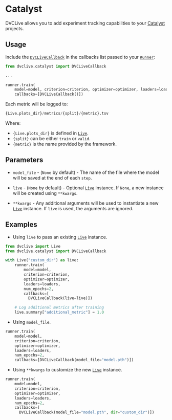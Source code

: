 # Catalyst

DVCLive allows you to add experiment tracking capabilities to your
[Catalyst](https://catalyst-team.com/) projects.

## Usage

Include the
[`DVCLiveCallback`](https://github.com/iterative/dvclive/blob/main/src/dvclive/catalyst.py)
in the callbacks list passed to your
[`Runner`](https://catalyst-team.github.io/catalyst/core/runner.html):

```python
from dvclive.catalyst import DVCLiveCallback

...

runner.train(
    model=model, criterion=criterion, optimizer=optimizer, loaders=loaders,
    callbacks=[DVCLiveCallback()])
```

Each metric will be logged to:

```py
{Live.plots_dir}/metrics/{split}/{metric}.tsv
```

Where:

- `{Live.plots_dir}` is defined in [`Live`].
- `{split}` can be either `train` or `valid`.
- `{metric}` is the name provided by the framework.

## Parameters

- `model_file` - (`None` by default) - The name of the file where the model will
  be saved at the end of each `step`.

- `live` - (`None` by default) - Optional [`Live`] instance. If `None`, a new
  instance will be created using `**kwargs`.

- `**kwargs` - Any additional arguments will be used to instantiate a new
  [`Live`] instance. If `live` is used, the arguments are ignored.

## Examples

- Using `live` to pass an existing [`Live`] instance.

```python
from dvclive import Live
from dvclive.catalyst import DVCLiveCallback

with Live("custom_dir") as live:
    runner.train(
        model=model,
        criterion=criterion,
        optimizer=optimizer,
        loaders=loaders,
        num_epochs=2,
        callbacks=[
          DVCLiveCallback(live=live)])

    # Log additional metrics after training
    live.summary["additional_metric"] = 1.0
```

- Using `model_file`.

```python
runner.train(
    model=model,
    criterion=criterion,
    optimizer=optimizer,
    loaders=loaders,
    num_epochs=2,
    callbacks=[DVCLiveCallback(model_file="model.pth")])
```

[`live`]: /doc/dvclive/live

- Using `**kwargs` to customize the new [`Live`] instance.

```python
runner.train(
    model=model,
    criterion=criterion,
    optimizer=optimizer,
    loaders=loaders,
    num_epochs=2,
    callbacks=[
      DVCLiveCallback(model_file="model.pth", dir="custom_dir")])
```

[`live`]: /doc/dvclive/live
